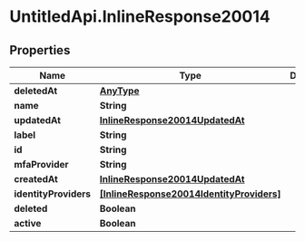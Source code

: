 # UntitledApi.InlineResponse20014

## Properties

Name | Type | Description | Notes
------------ | ------------- | ------------- | -------------
**deletedAt** | [**AnyType**](.md) |  | 
**name** | **String** |  | 
**updatedAt** | [**InlineResponse20014UpdatedAt**](InlineResponse20014UpdatedAt.md) |  | 
**label** | **String** |  | 
**id** | **String** |  | 
**mfaProvider** | **String** |  | 
**createdAt** | [**InlineResponse20014UpdatedAt**](InlineResponse20014UpdatedAt.md) |  | 
**identityProviders** | [**[InlineResponse20014IdentityProviders]**](InlineResponse20014IdentityProviders.md) |  | 
**deleted** | **Boolean** |  | 
**active** | **Boolean** |  | 


